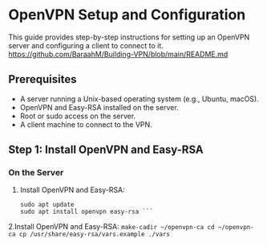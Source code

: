 # OpenVPN Setup and Configuration

This guide provides step-by-step instructions for setting up an OpenVPN server and configuring a client to connect to it.
https://github.com/BaraahM/Building-VPN/blob/main/README.md
## Prerequisites

- A server running a Unix-based operating system (e.g., Ubuntu, macOS).
- OpenVPN and Easy-RSA installed on the server.
- Root or sudo access on the server.
- A client machine to connect to the VPN.

## Step 1: Install OpenVPN and Easy-RSA

### On the Server

1. Install OpenVPN and Easy-RSA:
   ```
   sudo apt update
   sudo apt install openvpn easy-rsa ```
2.Install OpenVPN and Easy-RSA:
    ```
   make-cadir ~/openvpn-ca
   cd ~/openvpn-ca
   cp /usr/share/easy-rsa/vars.example ./vars ```

   
